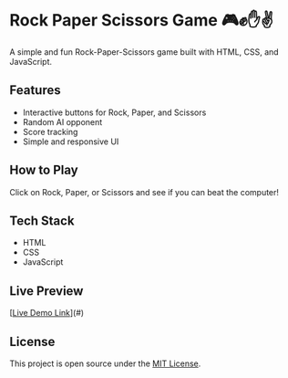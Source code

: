 # Rock Paper Scissors Game 🎮✊✋✌️

A simple and fun Rock-Paper-Scissors game built with HTML, CSS, and JavaScript.

## Features
- Interactive buttons for Rock, Paper, and Scissors
- Random AI opponent
- Score tracking
- Simple and responsive UI

## How to Play
Click on Rock, Paper, or Scissors and see if you can beat the computer!

## Tech Stack
- HTML
- CSS
- JavaScript

## Live Preview
[[Live Demo Link](https://htmlpreview.github.io/?https://github.com/sanc0o0/Rock-Paper-Scissors-game/blob/main/index.html)](#) 

## License
This project is open source under the [MIT License](LICENSE).
